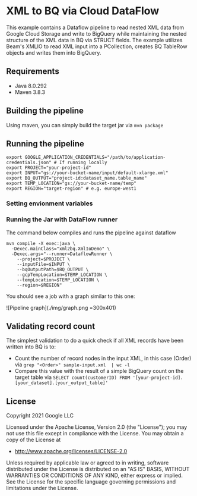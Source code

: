 # XML to BQ via Cloud DataFlow
This example contains a Dataflow pipeline to read nested XML data from Google Cloud Storage and write to BigQuery while maintaining the nested structure of the XML data in BQ via STRUCT fields. The example utilizes Beam's XMLIO to read XML input into a PCollection, creates BQ TableRow objects and writes them into BigQuery.

## Requirements
- Java 8.0.292
- Maven 3.8.3

## Building the pipeline
Using maven, you can simply build the target jar via `mvn package`

## Running the pipeline

```
export GOOGLE_APPLICATION_CREDENTIALS="/path/to/application-credentials.json" # If running locally
export PROJECT="your-project-id"
export INPUT="gs://your-bucket-name/input/default-xlarge.xml"
export BQ_OUTPUT="project-id:dataset_name.table_name"
export TEMP_LOCATION="gs://your-bucket-name/temp"
export REGION="target-region" # e.g. europe-west1
```

### Setting envionment variables

### Running the Jar with DataFlow runner

The command below compiles and runs the pipeline against dataflow

```
mvn compile -X exec:java \
  -Dexec.mainClass="xml2bq.XmlIoDemo" \
  -Dexec.args="--runner=DataflowRunner \
    --project=$PROJECT \
    --inputFile=$INPUT \
    --bqOutputPath=$BQ_OUTPUT \
    --gcpTempLocation=$TEMP_LOCATION \
    --tempLocation=$TEMP_LOCATION \
    --region=$REGION"
```

You should see a job with a graph  similar to this one:

![Pipeline graph](./img/graph.png =300x401)

## Validating record count

The simplest validation to do a quick check if all XML records have been written into BQ is to:
- Count the number of record nodes in the input XML, in this case (Order) via `grep "<Order>" sample-input.xml  | wc -l`
- Compare this value with the result of a simple BigQuery count on the target table via `SELECT count(customerID) FROM '[your-project-id].[your_dataset].[your_output_table]'`

## License

Copyright 2021 Google LLC

Licensed under the Apache License, Version 2.0 (the "License");
you may not use this file except in compliance with the License.
You may obtain a copy of the License at

* http://www.apache.org/licenses/LICENSE-2.0

Unless required by applicable law or agreed to in writing, software
distributed under the License is distributed on an "AS IS" BASIS,
WITHOUT WARRANTIES OR CONDITIONS OF ANY KIND, either express or implied.
See the License for the specific language governing permissions and
limitations under the License.
